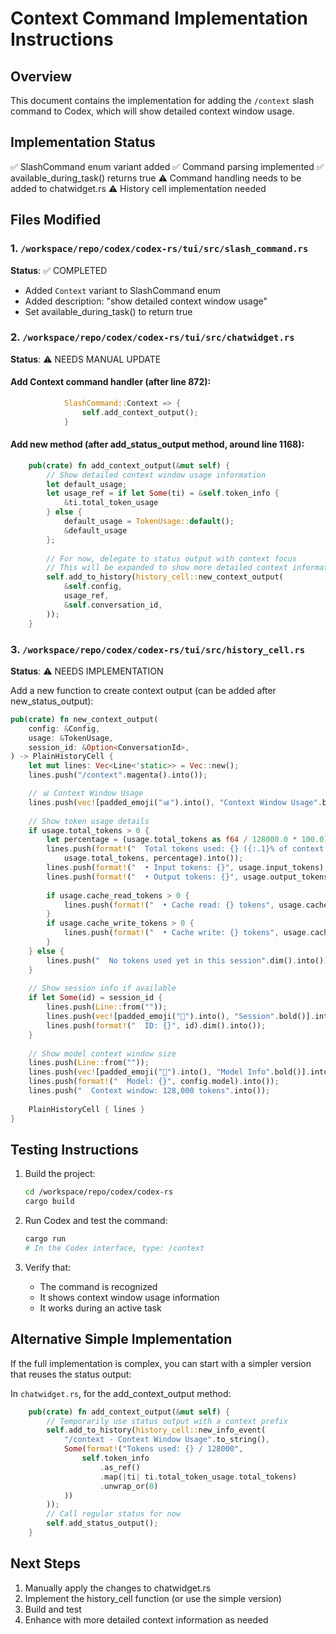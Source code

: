 # Context Command Implementation Instructions

## Overview
This document contains the implementation for adding the `/context` slash command to Codex, which will show detailed context window usage.

## Implementation Status
✅ SlashCommand enum variant added
✅ Command parsing implemented
✅ available_during_task() returns true
⚠️ Command handling needs to be added to chatwidget.rs
⚠️ History cell implementation needed

## Files Modified

### 1. `/workspace/repo/codex/codex-rs/tui/src/slash_command.rs`
**Status**: ✅ COMPLETED
- Added `Context` variant to SlashCommand enum
- Added description: "show detailed context window usage"
- Set available_during_task() to return true

### 2. `/workspace/repo/codex/codex-rs/tui/src/chatwidget.rs`
**Status**: ⚠️ NEEDS MANUAL UPDATE

#### Add Context command handler (after line 872):
```rust
            SlashCommand::Context => {
                self.add_context_output();
            }
```

#### Add new method (after add_status_output method, around line 1168):
```rust
    pub(crate) fn add_context_output(&mut self) {
        // Show detailed context window usage information
        let default_usage;
        let usage_ref = if let Some(ti) = &self.token_info {
            &ti.total_token_usage
        } else {
            default_usage = TokenUsage::default();
            &default_usage
        };
        
        // For now, delegate to status output with context focus
        // This will be expanded to show more detailed context information
        self.add_to_history(history_cell::new_context_output(
            &self.config,
            usage_ref,
            &self.conversation_id,
        ));
    }
```

### 3. `/workspace/repo/codex/codex-rs/tui/src/history_cell.rs`
**Status**: ⚠️ NEEDS IMPLEMENTATION

Add a new function to create context output (can be added after new_status_output):
```rust
pub(crate) fn new_context_output(
    config: &Config,
    usage: &TokenUsage,
    session_id: &Option<ConversationId>,
) -> PlainHistoryCell {
    let mut lines: Vec<Line<'static>> = Vec::new();
    lines.push("/context".magenta().into());

    // 📊 Context Window Usage
    lines.push(vec![padded_emoji("📊").into(), "Context Window Usage".bold()].into());
    
    // Show token usage details
    if usage.total_tokens > 0 {
        let percentage = (usage.total_tokens as f64 / 128000.0 * 100.0) as u32;
        lines.push(format!("  Total tokens used: {} ({:.1}% of context window)", 
            usage.total_tokens, percentage).into());
        lines.push(format!("  • Input tokens: {}", usage.input_tokens).into());
        lines.push(format!("  • Output tokens: {}", usage.output_tokens).into());
        
        if usage.cache_read_tokens > 0 {
            lines.push(format!("  • Cache read: {} tokens", usage.cache_read_tokens).into());
        }
        if usage.cache_write_tokens > 0 {
            lines.push(format!("  • Cache write: {} tokens", usage.cache_write_tokens).into());
        }
    } else {
        lines.push("  No tokens used yet in this session".dim().into());
    }
    
    // Show session info if available
    if let Some(id) = session_id {
        lines.push(Line::from(""));
        lines.push(vec![padded_emoji("🔗").into(), "Session".bold()].into());
        lines.push(format!("  ID: {}", id).dim().into());
    }
    
    // Show model context window size
    lines.push(Line::from(""));
    lines.push(vec![padded_emoji("🤖").into(), "Model Info".bold()].into());
    lines.push(format!("  Model: {}", config.model).into());
    lines.push("  Context window: 128,000 tokens".into());
    
    PlainHistoryCell { lines }
}
```

## Testing Instructions

1. Build the project:
   ```bash
   cd /workspace/repo/codex/codex-rs
   cargo build
   ```

2. Run Codex and test the command:
   ```bash
   cargo run
   # In the Codex interface, type: /context
   ```

3. Verify that:
   - The command is recognized
   - It shows context window usage information
   - It works during an active task

## Alternative Simple Implementation

If the full implementation is complex, you can start with a simpler version that reuses the status output:

In `chatwidget.rs`, for the add_context_output method:
```rust
    pub(crate) fn add_context_output(&mut self) {
        // Temporarily use status output with a context prefix
        self.add_to_history(history_cell::new_info_event(
            "/context - Context Window Usage".to_string(),
            Some(format!("Tokens used: {} / 128000", 
                self.token_info
                    .as_ref()
                    .map(|ti| ti.total_token_usage.total_tokens)
                    .unwrap_or(0)
            ))
        ));
        // Call regular status for now
        self.add_status_output();
    }
```

## Next Steps

1. Manually apply the changes to chatwidget.rs
2. Implement the history_cell function (or use the simple version)
3. Build and test
4. Enhance with more detailed context information as needed